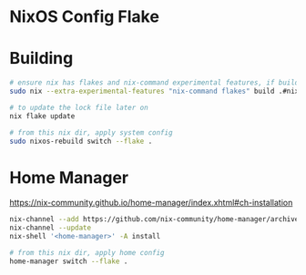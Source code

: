 # NixOS Config Flake

# Building

```sh
# ensure nix has flakes and nix-command experimental features, if building for the first time
sudo nix --extra-experimental-features "nix-command flakes" build .#nixosConfigurations.rhydian.config.system.build.toplevel

# to update the lock file later on
nix flake update

# from this nix dir, apply system config
sudo nixos-rebuild switch --flake .

```

# Home Manager

https://nix-community.github.io/home-manager/index.xhtml#ch-installation


```sh
nix-channel --add https://github.com/nix-community/home-manager/archive/master.tar.gz home-manager
nix-channel --update
nix-shell '<home-manager>' -A install

# from this nix dir, apply home config
home-manager switch --flake .
```
